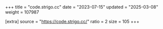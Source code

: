 +++
title = "code.strigo.cc"
date = "2023-07-15"
updated = "2025-03-08"
weight = 107987

[extra]
source = "https://code.strigo.cc/"
ratio = 2
size = 105
+++
